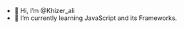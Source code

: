 - 👋 Hi, I’m @Khizer_ali
- 🌱 I’m currently learning JavaScript and its Frameworks.

<!---
Khizer9/Khizer9 is a ✨ special ✨ repository because its `README.md` (this file) appears on your GitHub profile.
You can click the Preview link to take a look at your changes.
--->
